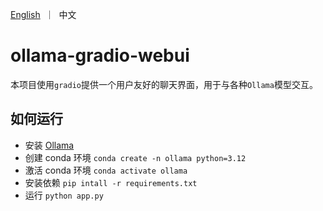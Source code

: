 <p align="left">
    <a href="README.md">English</a>&nbsp ｜ &nbsp中文</a>
</p>

# ollama-gradio-webui
本项目使用`gradio`提供一个用户友好的聊天界面，用于与各种`Ollama`模型交互。
## 如何运行
* 安装 [Ollama](https://github.com/ollama/ollama)
* 创建 conda 环境 `conda create -n ollama python=3.12`
* 激活 conda 环境  `conda activate ollama`
* 安装依赖 `pip intall -r requirements.txt`
* 运行 `python app.py`